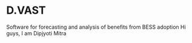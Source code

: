 # D.VAST
Software for forecasting and analysis of benefits from BESS adoption
Hi guys,
I am Dipjyoti Mitra
